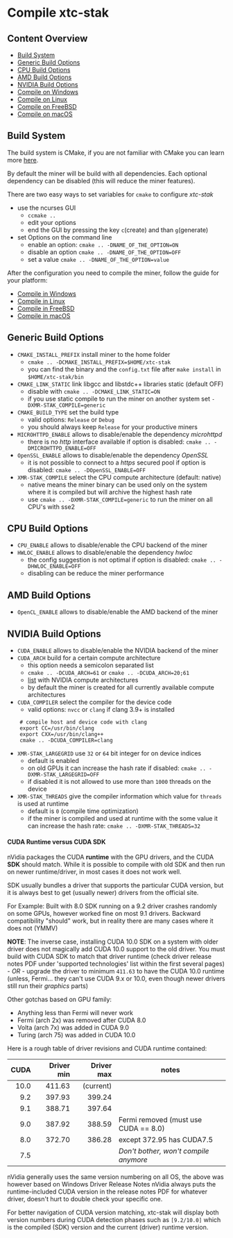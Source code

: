# Compile xtc-stak

## Content Overview
* [Build System](#build-system)
* [Generic Build Options](#generic-build-options)
* [CPU Build Options](#cpu-build-options)
* [AMD Build Options](#amd-build-options)
* [NVIDIA Build Options](#nvidia-build-options)
* [Compile on Windows](compile_Windows.md)
* [Compile on Linux](compile_Linux.md)
* [Compile on FreeBSD](compile_FreeBSD.md)
* [Compile on macOS](compile_macOS.md)

## Build System

The build system is CMake, if you are not familiar with CMake you can learn more [here](https://cmake.org/runningcmake/).

By default the miner will be build with all dependencies. Each optional dependency can be disabled (this will reduce the miner features).

There are two easy ways to set variables for `cmake` to configure *xtc-stak*
- use the ncurses GUI
  - `ccmake ..`
  - edit your options
  - end the GUI by pressing the key `c`(create) and than `g`(generate)
- set Options on the command line
  - enable an option: `cmake .. -DNAME_OF_THE_OPTION=ON`
  - disable an option `cmake .. -DNAME_OF_THE_OPTION=OFF`
  - set a value `cmake .. -DNAME_OF_THE_OPTION=value`

After the configuration you need to compile the miner, follow the guide for your platform:
* [Compile in Windows](compile_Windows.md)
* [Compile in Linux](compile_Linux.md)
* [Compile in FreeBSD](compile_FreeBSD.md)
* [Compile in macOS](compile_macOS.md)

## Generic Build Options
- `CMAKE_INSTALL_PREFIX` install miner to the home folder
  - `cmake .. -DCMAKE_INSTALL_PREFIX=$HOME/xtc-stak`
  - you can find the binary and the `config.txt` file after `make install` in `$HOME/xtc-stak/bin`
- `CMAKE_LINK_STATIC` link libgcc and libstdc++ libraries static (default OFF)
  - disable with `cmake .. -DCMAKE_LINK_STATIC=ON`
  - if you use static compile to run the miner on another system set `-DXMR-STAK_COMPILE=generic`
- `CMAKE_BUILD_TYPE` set the build type
  - valid options: `Release` or `Debug`
  - you should always keep `Release` for your productive miners
- `MICROHTTPD_ENABLE` allows to disable/enable the dependency *microhttpd*
  - there is no *http* interface available if option is disabled: `cmake .. -DMICROHTTPD_ENABLE=OFF`
- `OpenSSL_ENABLE` allows to disable/enable the dependency *OpenSSL*
  - it is not possible to connect to a *https* secured pool if option is disabled: `cmake .. -DOpenSSL_ENABLE=OFF`
- `XMR-STAK_COMPILE` select the CPU compute architecture (default: native)
  - native means the miner binary can be used only on the system where it is compiled but will archive the highest hash rate
  - use `cmake .. -DXMR-STAK_COMPILE=generic` to run the miner on all CPU's with sse2

## CPU Build Options

- `CPU_ENABLE` allows to disable/enable the CPU backend of the miner
- `HWLOC_ENABLE` allows to disable/enable the dependency *hwloc*
  - the config suggestion is not optimal if option is disabled: `cmake .. -DHWLOC_ENABLE=OFF`
  - disabling can be reduce the miner performance

## AMD Build Options

- `OpenCL_ENABLE` allows to disable/enable the AMD backend of the miner

## NVIDIA Build Options

- `CUDA_ENABLE` allows to disable/enable the NVIDIA backend of the miner
- `CUDA_ARCH` build for a certain compute architecture
  - this option needs a semicolon separated list
  - `cmake .. -DCUDA_ARCH=61` or `cmake .. -DCUDA_ARCH=20;61`
  - [list](https://developer.nvidia.com/cuda-gpus) with NVIDIA compute architectures
  - by default the miner is created for all currently available compute architectures
- `CUDA_COMPILER` select the compiler for the device code
  - valid options: `nvcc` or `clang` if clang 3.9+ is installed
```
    # compile host and device code with clang
    export CC=/usr/bin/clang
    export CXX=/usr/bin/clang++
    cmake .. -DCUDA_COMPILER=clang
```
- `XMR-STAK_LARGEGRID` use `32` or `64` bit integer for on device indices
  - default is enabled
  - on old GPUs it can increase the hash rate if disabled: `cmake .. -DXMR-STAK_LARGEGRID=OFF`
  - if disabled it is not allowed to use more than `1000` threads on the device
- `XMR-STAK_THREADS` give the compiler information which value for `threads` is used at runtime
  - default is `0` (compile time optimization)
  - if the miner is compiled and used at runtime with the some value it can increase the hash rate: `cmake .. -DXMR-STAK_THREADS=32`

#### CUDA Runtime versus CUDA SDK
nVidia packages the CUDA **runtime** with the GPU drivers, and the CUDA **SDK** should match.
While it is possible to compile with old SDK and then run on newer runtime/driver, in most cases it does not work well.

SDK usually bundles a driver that supports the particular CUDA version, but it is always best to get (usually newer)
drivers from the official site.

For Example: Built with 8.0 SDK running on a 9.2 driver crashes randomly on some GPUs, however worked fine on most 9.1
drivers.  Backward compatibility "should" work, but in reality there are many cases where it does not (YMMV)

**NOTE**: The inverse case, installing CUDA 10.0 SDK on a system with older driver
does not magically add CUDA 10.0 support to the old driver. You must build with
CUDA SDK to match that driver runtime (check driver release notes PDF under 'supported technologies' list within the
first several pages) - *OR* - upgrade the driver to minimum `411.63` to have the CUDA 10.0 runtime
(unless, Fermi... they can't use CUDA 9.x or 10.0, even though newer drivers still run their *graphics* parts)

Other gotchas based on GPU family:
* Anything less than Fermi will never work
* Fermi (arch 2x) was removed after CUDA 8.0
* Volta (arch 7x) was added in CUDA 9.0
* Turing (arch 75) was added in CUDA 10.0

Here is a rough table of driver revisions and CUDA runtime contained:

| CUDA | Driver min | Driver max | notes
| ----:| ----------:| ----------:| -----
| 10.0 | 411.63     | (current)  |
|  9.2 | 397.93     | 399.24     |
|  9.1 | 388.71     | 397.64     |
|  9.0 | 387.92     | 388.59     | Fermi removed (must use CUDA == 8.0)
|  8.0 | 372.70     | 386.28     | except 372.95 has CUDA7.5 
|  7.5 |            |            | *Don't bother, won't compile anymore*

nVidia generally uses the same version numbering on all OS, the above was however based
on Windows Driver Release Notes
nVidia always puts the runtime-included CUDA version in the release notes PDF for whatever driver, doesn't hurt to
double check your specific one.

For better navigation of CUDA version matching, xtc-stak will display both version numbers during CUDA detection phases
such as `[9.2/10.0]` which is the compiled (SDK) version and the current (driver) runtime version.
